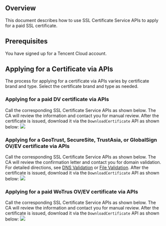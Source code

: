 ## Overview

This document describes how to use SSL Certificate Service APIs to apply for a paid SSL certificate.

## Prerequisites

You have signed up for a Tencent Cloud account. 

## Applying for a Certificate via APIs

The process for applying for a certificate via APIs varies by certificate brand and type. Select the certificate brand and type as needed.


### Applying for a paid DV certificate via APIs

Call the corresponding SSL Certificate Service APIs as shown below. The CA will review the information and contact you for manual review.
After the certificate is issued, download it via the `DownloadCertificate` API as shown below:
![](https://main.qcloudimg.com/raw/3e66184ff219d6c9031a0ab468f5707a.png)

### Applying for a GeoTrust, SecureSite, TrustAsia, or GlobalSign OV/EV certificate via APIs

Call the corresponding SSL Certificate Service APIs as shown below. The CA will review the confirmation letter and contact you for domain validation. For detailed directions, see [DNS Validation](https://intl.cloud.tencent.com/document/product/1007/45895) or [File Validation](https://intl.cloud.tencent.com/document/product/1007/43542).
After the certificate is issued, download it via the `DownloadCertificate` API as shown below:
![](https://main.qcloudimg.com/raw/61d621dcdc7f5430a6809f29c6383aec.png)

### Applying for a paid WoTrus OV/EV certificate via APIs

Call the corresponding SSL Certificate Service APIs as shown below. The CA will review the information and contact you for manual review.
After the certificate is issued, download it via the `DownloadCertificate` API as shown below:
![](https://main.qcloudimg.com/raw/c484b304196d476495c3c62856011bcf.png)
